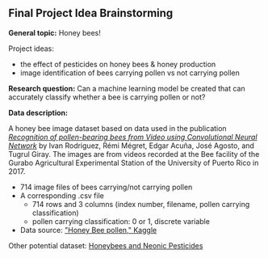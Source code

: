 ## Final Project Idea Brainstorming

**General topic:** Honey bees! 

Project ideas:

- the effect of pesticides on honey bees & honey production
- image identification of bees carrying pollen vs not carrying pollen

**Research question:** Can a machine learning model be created that can accurately classify whether a bee is carrying pollen or not? 

**Data description:**

A honey bee image dataset based on data used in the publication [*Recognition of pollen-bearing bees from Video using Convolutional Neural Network*](https://doi.org/10.1109/WACV.2018.00041) by Ivan Rodriguez, Rémi Mégret, Edgar Acuña, José Agosto, and Tugrul Giray. The images are from videos recorded at the Bee facility of the Gurabo Agricultural Experimental Station of the University of Puerto Rico in 2017.

- 714 image files of bees carrying/not carrying pollen
- A corresponding .csv file 
  - 714 rows and 3 columns (index number, filename, pollen carrying classification)
  - pollen carrying classification: 0 or 1, discrete variable
- Data source: ["Honey Bee pollen," Kaggle](https://www.kaggle.com/ivanfel/honey-bee-pollen)

Other potential dataset: [Honeybees and Neonic Pesticides](https://www.kaggle.com/kevinzmith/honey-with-neonic-pesticide)

